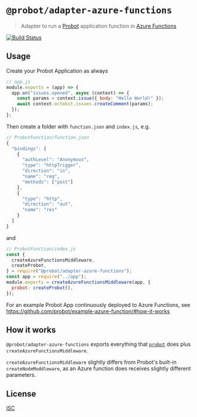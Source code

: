 # `@probot/adapter-azure-functions`

> Adapter to run a [Probot](https://probot.github.io/) application function in [Azure Functions](https://azure.microsoft.com/services/functions/)

[![Build Status](https://github.com/probot/adapter-azure-functions/workflows/Test/badge.svg)](https://github.com/probot/adapter-azure-functions/actions)

## Usage

Create your Probot Application as always

```js
// app.js
module.exports = (app) => {
  app.on("issues.opened", async (context) => {
    const params = context.issue({ body: "Hello World!" });
    await context.octokit.issues.createComment(params);
  });
};
```

Then create a folder with `function.json` and `index.js`, e.g.

```js
// ProbotFunction/function.json
{
  "bindings": [
    {
      "authLevel": "Anonymous",
      "type": "httpTrigger",
      "direction": "in",
      "name": "req",
      "methods": ["post"]
    },
    {
      "type": "http",
      "direction": "out",
      "name": "res"
    }
  ]
}
```

and

```js
// ProbotFunction/index.js
const {
  createAzureFunctionsMiddleware,
  createProbot,
} = require("@probot/adapter-azure-functions");
const app = require("../app");
module.exports = createAzureFunctionsMiddleware(app, {
  probot: createProbot(),
});
```

For an example Probot App continuously deployed to Azure Functions, see https://github.com/probot/example-azure-function/#how-it-works

## How it works

`@probot/adapter-azure-functions` exports everything that [`probot`](https://github.com/probot/probot/#readme) does plus `createAzureFunctionsMiddleware`.

`createAzureFunctionsMiddleware` slightly differs from Probot's built-in `createNodeModdleware`, as an Azure function does receives slightly different parameters.

## License

[ISC](LICENSE)
